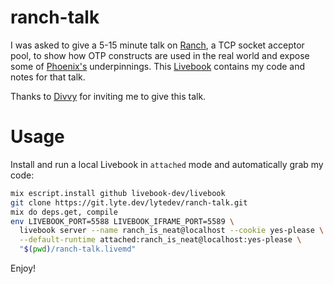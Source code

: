 # ranch-talk

I was asked to give a 5-15 minute talk on [Ranch][ranch], a TCP socket acceptor
pool, to show how OTP constructs are used in the real world and expose some of
[Phoenix's][phoenix] underpinnings. This [Livebook][livebook] contains my code
and notes for that talk.

Thanks to [Divvy][divvy] for inviting me to give this talk.

# Usage

Install and run a local Livebook in `attached` mode and automatically grab my
code:

```bash
mix escript.install github livebook-dev/livebook
git clone https://git.lyte.dev/lytedev/ranch-talk.git
mix do deps.get, compile
env LIVEBOOK_PORT=5588 LIVEBOOK_IFRAME_PORT=5589 \
  livebook server --name ranch_is_neat@localhost --cookie yes-please \
  --default-runtime attached:ranch_is_neat@localhost:yes-please \
  "$(pwd)/ranch-talk.livemd"
```

Enjoy!

[ranch]: https://github.com/ninenines/ranch
[phoenix]: https://www.phoenixframework.org/
[livebook]: https://github.com/livebook-dev/livebook
[divvy]: https://getdivvy.com/
